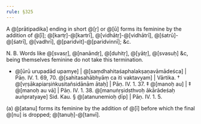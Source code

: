 ```yaml
---
rule: §325
---
```


A @[prātipadika] ending in short @[ṛ] or @[ū] forms its feminine by the addition of @[ī]; @[kartṛ]-@[kartrī], @[vidhātṛ]-@[vidhātrī], @[śatrū]-@[śatrī], @[vadhrī], @[paridvit]-@[paridvinnī]; &c.

N. B. Words like @[svasṛ], @[nanāndṛ], @[duhitṛ], @[yātṛ], @[svasuḥ] &c, being themselves feminine do not take this termination.

- @[ūrū urupadād upamye] | @[saṃdhahitaśaphalakṣaṇavāmādeśca] | Pāṇ. IV. 1. 69, 70. @[sahitasahābhyāṃ ca iti vaktavyam] | Vārtika.
  † @[vṛṣākapiarṣiṅkusitañsidānām ātaḥ] | Pāṇ. IV. 1. 37. ‡ @[manoḥ au] |
  ‡ @[manoḥ au vā] | Pāṇ. IV. 1. 38. @[manuṅṛṣidsthvoḥ ākārādeśaḥ auṅpratyaye] Sid. Kau. § @[atanunemioḥ ḍīp] | Pāṇ. IV. 1. 5.

(a) @[atanu] forms its feminine by the addition of @[ī] before which the final @[nu] is dropped; @[tanuḥ]-@[tanvī].